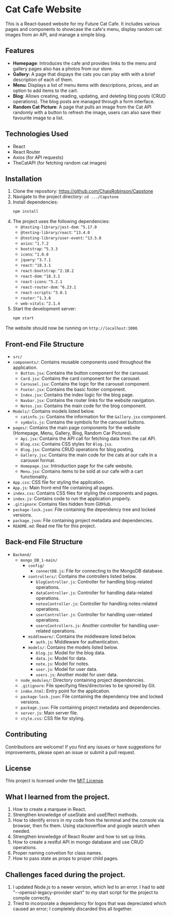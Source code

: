 # Cat Cafe Website

This is a React-based website for my Future Cat Cafe. It includes various pages and components to showcase the cafe's menu, display random cat images from an API, and manage a simple blog.

## Features

- **Homepage**: Introduces the cafe and provides links to the menu and gallery pages also has a photos from our store.
- **Gallery**: A page that dispays the cats you can play with with a brief description of each of them.
- **Menu**: Displays a list of menu items with descriptions, prices, and an option to add items to the cart.
- **Blog**: Allows creating, reading, updating, and deleting blog posts (CRUD operations). The blog posts are managed through a form interface.
- **Random Cat Picture**: A page that pulls an image from the Cat API randomly with a button to refresh the image, users can also save their favourite image to a list.

## Technologies Used

- React
- React Router
- Axios (for API requests)
- TheCatAPI (for fetching random cat images)

## Installation

1. Clone the repository: https://github.com/ChaisRobinson/Capstone
2. Navigate to the project directory: `cd .../Capstone`
3. Install dependencies:
    ```bash
    npm install
    ```
4. The project uses the following dependencies:
    - `@testing-library/jest-dom`: `^5.17.0`
    - `@testing-library/react`: `^13.4.0`
    - `@testing-library/user-event`: `^13.5.0`
    - `axios`: `^1.7.2`
    - `bootstrap`: `^5.3.3`
    - `icons`: `^1.0.0`
    - `jquery`: `^3.7.1`
    - `react`: `^18.3.1`
    - `react-bootstrap`: `^2.10.2`
    - `react-dom`: `^18.3.1`
    - `react-icons`: `^5.2.1`
    - `react-router-dom`: `^6.23.1`
    - `react-scripts`: `^3.0.1`
    - `router`: `^1.3.8`
    - `web-vitals`: `^2.1.4`
5. Start the development server:
    ```bash
    npm start
    ```


The website should now be running on `http://localhost:3000`.

## Front-end File Structure

- `src/`
- `components/`: Contains reusable components used throughout the application.
    - `Button.jsx`: Contains the button component for the carousel.
    - `Card.jsx`: Contains the card component for the carousel.
    - `Carousel.jsx`: Contains the logic for the carousel component.
    - `Footer.jsx`: Contains the basic footer component.
    - `Index.jsx`: Contains the index logic for the blog page.
    - `Navbar.jsx`: Contains the router links for the website navigation.
    - `Notes.jsx`: Contains the main code for the blog component.
- `Models/`: Contains models listed below.
    - `catinfo.js`: Contains the information for the `Gallery.jsx` component.
    - `symbols.js`: Contains the symbols for the carousel buttons.
- `pages/`: Contains the main page components for the website (Homepage, Menu, Gallery, Blog, Random Car Pictures).
    - `Api.jsx`: Contains the API call for fetching data from the cat API.
    - `Blog.css`: Contains CSS styles for `Blog.jsx`.
    - `Blog.jsx`: Contains CRUD operations for blog posting.
    - `Gallery.jsx`: Contains the main code for the cats at our cafe in a carousel format.
    - `Homepage.jsx`: Introduction page for the cafe website.
    - `Menu.jsx`: Contains items to be sold at our cafe with a cart functionality.
- `App.css`: CSS file for styling the application.
- `App.js`: Main front-end file containing all pages.
- `index.css`: Contains CSS files for styling the components and pages.
- `index.js`: Contains code to run the application properly.
- `.gitignore`: Contains files hidden from GitHub.
- `package-lock.json`: File containing the dependency tree and locked versions.
- `package.json`: File containing project metadata and dependencies.
- `README.md`: Read me file for this project.

## Back-end File Structure

- `Backend/`
    - `mongo_DB_1-main/`
        - `config/`
            - `connectDB.js`: File for connecting to the MongoDB database.
        - `controllers/`: Contains the controllers listed below.
            - `blogController.js`: Controller for handling blog-related operations.
            - `dataController.js`: Controller for handling data-related operations.
            - `notesController.js`: Controller for handling notes-related operations.
            - `userController.js`: Controller for handling user-related operations.
            - `usersControllers.js`: Another controller for handling user-related operations.
        - `middleware/`: Contains the middleware listed below.
            - `auth.js`: Middleware for authentication.
        - `models/`: Contains the models listed below.
            - `blog.js`: Model for the blog data.
            - `data.js`: Model for data.
            - `note.js`: Model for notes.
            - `user.js`: Model for user data.
            - `users.js`: Another model for user data.
    - `node_modules/`: Directory containing project dependencies.
    - `.gitignore`: File specifying files/directories to be ignored by Git.
    - `index.html`: Entry point for the application.
    - `package-lock.json`: File containing the dependency tree and locked versions.
    - `package.json`: File containing project metadata and dependencies.
    - `server.js`: Main server file.
    - `style.css`: CSS file for styling.


## Contributing

Contributions are welcome! If you find any issues or have suggestions for improvements, please open an issue or submit a pull request.

## License

This project is licensed under the [MIT License](LICENSE).

## What I learned from the project.

1. How to create a marquee in React.
2. Strengthen knowledge of useState and useEffect methods.
3. How to identify errors in my code from the terminal and the console via browser, then fix them. Using stackoverflow and google search when needed.
4. Strengthen knowledge of React Router and how to set up links.
5. How to create a restful API in mongo database and use CRUD operations.
6. Proper naming convetion for class names.
7. How to pass state as props to proper child pages.

## Challenges faced during the project.

1. I updated Node.js to a newer version, which led to an error. I had to add "--openssl-legacy-provider start" to my start script for the project to compile correctly.
2. Tried to incorporate a dependency for logos that was depreciated which caused an error; I completely discarded this all together.
